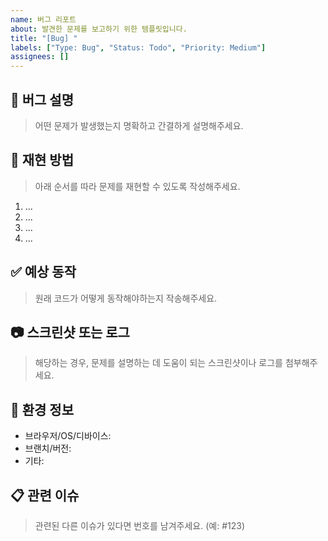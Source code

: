 ```yaml
---
name: 버그 리포트
about: 발견한 문제를 보고하기 위한 템플릿입니다.
title: "[Bug] "
labels: ["Type: Bug", "Status: Todo", "Priority: Medium"]
assignees: []
---
```


## 🐞 버그 설명

> 어떤 문제가 발생했는지 명확하고 간결하게 설명해주세요.

## 🔁 재현 방법

> 아래 순서를 따라 문제를 재현할 수 있도록 작성해주세요.

1. ...
2. ...
3. ...
4. ...

## ✅ 예상 동작

> 원래 코드가 어떻게 동작해야하는지 작송해주세요.

## 📷 스크린샷 또는 로그

> 해당하는 경우, 문제를 설명하는 데 도움이 되는 스크린샷이나 로그를 첨부해주세요.

## 🧩 환경 정보

- 브라우저/OS/디바이스:
- 브랜치/버전:
- 기타:

## 📋 관련 이슈

> 관련된 다른 이슈가 있다면 번호를 남겨주세요. (예: #123)
